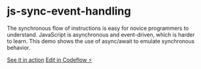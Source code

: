 # js-sync-event-handling

The synchronous flow of instructions is easy for novice programmers to understand. JavaScript is asynchronous and event-driven, which is harder to learn. This demo shows the use of async/await to emulate synchronous behavior. 

[See it in action](https://fknipp.github.io/js-sync-event-handling)
[Edit in Codeflow ⚡️](https://stackblitz.com/~/github.com/fknipp/js-sync-event-handling)
